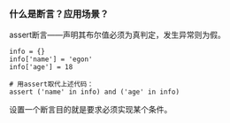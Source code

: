 ### 什么是断言？应用场景？
assert断言——声明其布尔值必须为真判定，发生异常则为假。
```
info = {}
info['name'] = 'egon'
info['age'] = 18

# 用assert取代上述代码：
assert ('name' in info) and ('age' in info)
```
设置一个断言目的就是要求必须实现某个条件。
